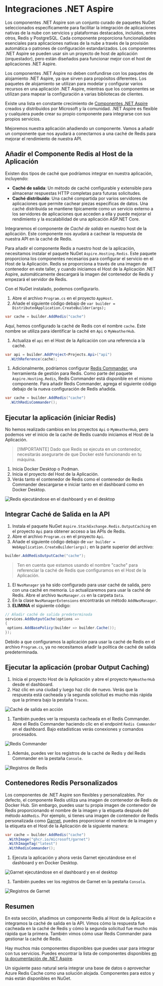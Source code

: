 # Integraciones .NET Aspire

Los componentes .NET Aspire son un conjunto curado de paquetes NuGet seleccionados específicamente para facilitar la integración de aplicaciones nativas de la nube con servicios y plataformas destacados, incluidos, entre otros, Redis y PostgreSQL. Cada componente proporciona funcionalidades esenciales para aplicaciones nativas de la nube a través de la provisión automática o patrones de configuración estandarizados. Los componentes .NET Aspire se pueden usar sin un proyecto de host de aplicación (orquestador), pero están diseñados para funcionar mejor con el host de aplicaciones .NET Aspire.

Los componentes .NET Aspire no deben confundirse con los paquetes de alojamiento .NET Aspire, ya que sirven para propósitos diferentes. Los paquetes de alojamiento se utilizan para modelar y configurar varios recursos en una aplicación .NET Aspire, mientras que los componentes se utilizan para mapear la configuración a varias bibliotecas de clientes.

Existe una lista en constante crecimiento de [Componentes .NET Aspire](https://learn.microsoft.com/dotnet/aspire/fundamentals/components-overview?tabs=dotnet-cli#available-components) creados y distribuidos por Microsoft y la comunidad. .NET Aspire es flexible y cualquiera puede crear su propio componente para integrarse con sus propios servicios.

Mejoremos nuestra aplicación añadiendo un componente. Vamos a añadir un componente que nos ayudará a conectarnos a una caché de Redis para mejorar el rendimiento de nuestra API.

## Añadir el Componente Redis al Host de la Aplicación

Existen dos tipos de caché que podríamos integrar en nuestra aplicación, incluyendo:

- **Caché de salida**: Un método de caché configurable y extensible para almacenar respuestas HTTP completas para futuras solicitudes.
- **Caché distribuido**: Una caché compartida por varios servidores de aplicaciones que permite cachear piezas específicas de datos. Una caché distribuida se mantiene típicamente como un servicio externo a los servidores de aplicaciones que acceden a ella y puede mejorar el rendimiento y la escalabilidad de una aplicación ASP.NET Core.

Integraremos el componente de _Caché de salida_ en nuestro host de la aplicación. Este componente nos ayudará a cachear la respuesta de nuestra API en la caché de Redis.

Para añadir el componente Redis a nuestro host de la aplicación, necesitamos instalar el paquete NuGet `Aspire.Hosting.Redis`. Este paquete proporciona los componentes necesarios para configurar el servicio en el Host de la Aplicación. Redis se proporciona a través de una imagen de contenedor en este taller, y cuando iniciamos el Host de la Aplicación .NET Aspire, automáticamente descargará la imagen del contenedor de Redis y empezará el servidor de Redis.

Con el NuGet instalado, podemos configurarlo.

1. Abre el archivo `Program.cs` en el proyecto `AppHost`.
1. Añade el siguiente código debajo de `var builder = DistributedApplication.CreateBuilder(args);`

 ```csharp
 var cache = builder.AddRedis("cache")
 ```

 Aquí, hemos configurado la caché de Redis con el nombre `cache`. Este nombre se utiliza para identificar la caché en `Api` o `MyWeatherHub`.

1. Actualiza el `api` en el Host de la Aplicación con una referencia a la caché.

 ```csharp
 var api = builder.AddProject<Projects.Api>("api")
   .WithReference(cache);
 ```

1. Adicionalmente, podríamos configurar [Redis Commander](https://joeferner.github.io/redis-commander/), una herramienta de gestión para Redis. Como parte del paquete `Aspire.Hosting.Redis`, Redis Commander está disponible en el mismo componente. Para añadir Redis Commander, agrega el siguiente código debajo de la nueva configuración de Redis añadida.

 ```csharp
 var cache = builder.AddRedis("cache")
   .WithRedisCommander();
 ```

## Ejecutar la aplicación (iniciar Redis)

No hemos realizado cambios en los proyectos `Api` o `MyWeatherHub`, pero podemos ver el inicio de la caché de Redis cuando iniciamos el Host de la Aplicación.

> [!IMPORTANTE]
> Dado que Redis se ejecuta en un contenedor, necesitarás asegurarte de que Docker esté funcionando en tu máquina.

1. Inicia Docker Desktop o Podman.
1. Inicia el proyecto del Host de la Aplicación.
1. Verás tanto el contenedor de Redis como el contenedor de Redis Commander descargarse e iniciar tanto en el dashboard como en Docker Desktop.

 ![Redis ejecutándose en el dashboard y en el desktop](./media/redis-started.png)

## Integrar Caché de Salida en la API

1. Instala el paquete NuGet `Aspire.StackExchange.Redis.OutputCaching` en el proyecto `Api` para obtener acceso a las APIs de Redis.
1. Abre el archivo `Program.cs` en el proyecto `Api`.
1. Añade el siguiente código debajo de `var builder = WebApplication.CreateBuilder(args);` en la parte superior del archivo:

 ```csharp
 builder.AddRedisOutputCache("cache");
 ```

 > Ten en cuenta que estamos usando el nombre "cache" para referenciar la caché de Redis que configuramos en el Host de la Aplicación.

1. El `NwsManager` ya ha sido configurado para usar caché de salida, pero con una caché en memoria. Lo actualizaremos para usar la caché de Redis. Abre el archivo `NwsManager.cs` en la carpeta `Data`.
1. En la clase `NwsManagerExtensions` encontrarás un método `AddNwsManager`.
1. **ELIMINA** el siguiente código:

 ```csharp
 // Añadir caché de salida predeterminada
 services.AddOutputCache(options =>
 {
  options.AddBasePolicy(builder => builder.Cache());
 });
 ```

 Debido a que configuramos la aplicación para usar la caché de Redis en el archivo `Program.cs`, ya no necesitamos añadir la política de caché de salida predeterminada.

## Ejecutar la aplicación (probar Output Caching)

1. Inicia el proyecto Host de la Aplicación y abre el proyecto `MyWeatherHub` desde el dashboard.
1. Haz clic en una ciudad y luego haz clic de nuevo. Verás que la respuesta está cacheada y la segunda solicitud es mucho más rápida que la primera bajo la pestaña `Traces`.

 ![Caché de salida en acción](./media/output-caching.png)

1. También puedes ver la respuesta cacheada en el Redis Commander. Abre el Redis Commander haciendo clic en el endpoint `Redis Commander` en el dashboard. Bajo estadísticas verás conexiones y comandos procesados.

 ![Redis Commander](./media/redis-commander.png)

1. Además, puedes ver los registros de la caché de Redis y del Redis Commander en la pestaña `Console`.

 ![Registros de Redis](./media/redis-logs.png)

## Contenedores Redis Personalizados

Los componentes de .NET Aspire son flexibles y personalizables. Por defecto, el componente Redis utiliza una imagen de contenedor de Redis de Docker Hub. Sin embargo, puedes usar tu propia imagen de contenedor de Redis proporcionando el nombre de la imagen y la etiqueta después del método `AddRedis`. Por ejemplo, si tienes una imagen de contenedor de Redis personalizada como [Garnet](https://github.com/microsoft/garnet), puedes proporcionar el nombre de la imagen y la etiqueta en el Host de la Aplicación de la siguiente manera:

```csharp
var cache = builder.AddRedis("cache")
 .WithImage("ghcr.io/microsoft/garnet")
 .WithImageTag("latest")
 .WithRedisCommander();
```

1. Ejecuta la aplicación y ahora verás Garnet ejecutándose en el dashboard y en Docker Desktop.

 ![Garnet ejecutándose en el dashboard y en el desktop](./media/garnet-started.png)

1. También puedes ver los registros de Garnet en la pestaña `Consola`.

 ![Registros de Garnet](./media/garnet-logs.png)

## Resumen

En esta sección, añadimos un componente Redis al Host de la Aplicación e integramos la caché de salida en la API. Vimos cómo la respuesta fue cacheada en la caché de Redis y cómo la segunda solicitud fue mucho más rápida que la primera. También vimos cómo usar Redis Commander para gestionar la caché de Redis.

Hay muchos más componentes disponibles que puedes usar para integrar con tus servicios. Puedes encontrar la lista de componentes disponibles [en la documentación de .NET Aspire](https://learn.microsoft.com/dotnet/aspire/fundamentals/components-overview?tabs=dotnet-cli#available-components).

Un siguiente paso natural sería integrar una base de datos o aprovechar Azure Redis Cache como una solución alojada. Componentes para estos y más están disponibles en NuGet.
